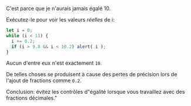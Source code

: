 C'est parce que je n'aurais jamais égalé 10.

Exécutez-le pour voir les valeurs *réelles* de i:

```js run
let i = 0;
while (i < 11) {
  i += 0.2;
  if (i > 9.8 && i < 10.2) alert( i );
}
```

Aucun d'entre eux n'est exactement `10`.

De telles choses se produisent à cause des pertes de précision lors de l'ajout de fractions comme `0.2`.

Conclusion: évitez les contrôles d"égalité lorsque vous travaillez avec des fractions décimales."
